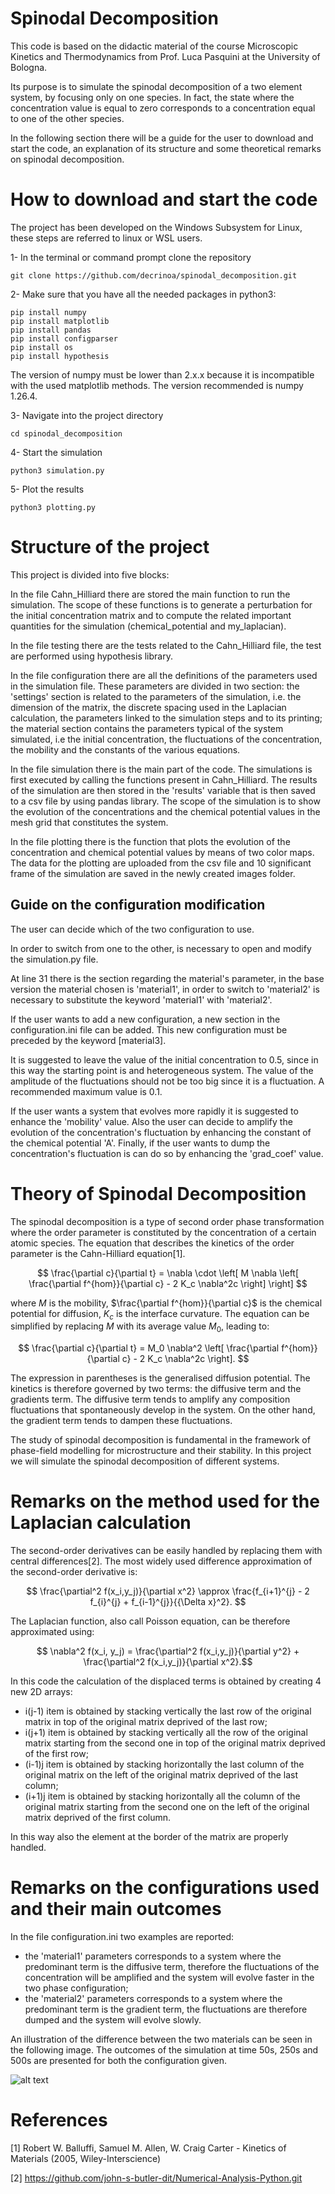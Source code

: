 # Spinodal Decomposition

This code is based on the didactic material of the course Microscopic Kinetics and Thermodynamics from Prof. Luca Pasquini at the University of Bologna.

Its purpose is to simulate the spinodal decomposition of a two element system, by focusing only on one species. 
In fact, the state where the concentration value is equal to zero corresponds to a concentration equal to one of the other species.  

In the following section there will be a guide for the user to download and start the code, an explanation of its structure and some theoretical remarks on spinodal decomposition.

# How to download and start the code

The project has been developed on the Windows Subsystem for Linux, 
these steps are referred to linux or WSL users. 

1- In the terminal or command prompt clone the repository
```
git clone https://github.com/decrinoa/spinodal_decomposition.git
```
2- Make sure that you have all the needed packages in python3: 
```
pip install numpy 
pip install matplotlib
pip install pandas
pip install configparser
pip install os
pip install hypothesis
```
The version of numpy must be lower than 2.x.x because it is incompatible with the used matplotlib methods. 
The version recommended is numpy 1.26.4.

3- Navigate into the project directory
```
cd spinodal_decomposition 
```
4- Start the simulation
```
python3 simulation.py
```
5- Plot the results
```
python3 plotting.py
```

# Structure of the project

This project is divided into five blocks:

In the file Cahn_Hilliard there are stored the main function to run the simulation.
The scope of these functions is to generate a perturbation for the initial concentration matrix and to compute the related important quantities for the simulation (chemical_potential and my_laplacian).

In the file testing there are the tests related to the Cahn_Hilliard file, the test are performed using hypothesis library.

In the file configuration there are all the definitions of the parameters used in the simulation file. 
These parameters are divided in two section: the 'settings' section is related to the parameters of the simulation, 
i.e. the dimension of the matrix, the discrete spacing used in the Laplacian calculation, the parameters linked to the simulation steps and to its printing;
the material section contains the parameters typical of the system simulated, 
i.e the initial concentration, the fluctuations of the concentration, the mobility and the constants of the various equations. 

In the file simulation there is the main part of the code. The simulations is first executed by calling the functions present in Cahn_Hilliard. 
The results of the simulation are then stored in the 'results' variable that is then saved to a csv file by using pandas library.
The scope of the simulation is to show the evolution of the concentrations and the chemical potential values in the mesh grid that constitutes the system.  

In the file plotting there is the function that plots the evolution of the concentration and chemical potential values by means of two color maps. 
The data for the plotting are uploaded from the csv file and 10 significant frame of the simulation are saved in the newly created images folder.

## Guide on the configuration modification

The user can decide which of the two configuration to use.
 
In order to switch from one to the other, is necessary to open and modify the simulation.py file.

At line 31 there is the section regarding the material's parameter, in the base version the material chosen is 'material1',
in order to switch to 'material2' is necessary to substitute the keyword 'material1' with 'material2'. 

If the user wants to add a new configuration, a new section in the configuration.ini file can be added.
This new configuration must be preceded by the keyword [material3]. 

It is suggested to leave the value of the initial concentration to 0.5, since in this way the starting point is and heterogeneous system. 
The value of the amplitude of the fluctuations should not be too big since it is a fluctuation. 
A recommended maximum value is 0.1.  

If the user wants a system that evolves more rapidly it is suggested to enhance the 'mobility' value. 
Also the user can decide to amplify the evolution of the concentration's fluctuation by enhancing the constant of the chemical potential 'A'.
Finally, if the user wants to dump the concentration's fluctuation is can do so by enhancing the 'grad_coef' value.

# Theory of Spinodal Decomposition

The spinodal decomposition is a type of second order phase transformation where the order parameter is constituted by the concentration of a certain atomic species.
The equation that describes the kinetics of the order parameter is the Cahn-Hilliard equation[1]. 

$$ \frac{\partial c}{\partial t} = \nabla \cdot \left[ M \nabla \left[ \frac{\partial f^{hom}}{\partial c} - 2 K_c \nabla^2c \right] \right] $$

where $M$ is the mobility, $\frac{\partial f^{hom}}{\partial c}$ is the chemical potential for diffusion, $K_c$ is the interface curvature. 
The equation can be simplified by replacing $M$ with its average value $M_0$, leading to:

$$ \frac{\partial c}{\partial t} = M_0 \nabla^2 \left[ \frac{\partial f^{hom}}{\partial c} - 2 K_c \nabla^2c \right]. $$

The expression in parentheses is the generalised diffusion potential. 
The kinetics is therefore governed by two terms: the diffusive term and the gradients term.
The diffusive term tends to amplify any composition fluctuations that spontaneously develop in the system.
On the other hand, the gradient term tends to dampen these fluctuations.

The study of spinodal decomposition is fundamental in the framework of phase-field modelling for microstructure and their stability.
In this project we will simulate the spinodal decomposition of different systems. 

# Remarks on the method used for the Laplacian calculation

The second-order derivatives can be easily handled by replacing them with central differences[2]. 
The most widely used difference approximation of the second-order derivative is: 

$$ \frac{\partial^2 f(x_i,y_j)}{\partial x^2} \approx \frac{f_{i+1}^{j} - 2 f_{i}^{j} + f_{i-1}^{j}}{{\Delta x}^2}. $$

The Laplacian function, also call Poisson equation, can be therefore approximated using:

$$ \nabla^2 f(x_i, y_j) = \frac{\partial^2 f(x_i,y_j)}{\partial y^2} + \frac{\partial^2 f(x_i,y_j)}{\partial x^2}.$$

In this code the calculation of the displaced terms is obtained by creating 4 new 2D arrays:

- i(j-1) item is obtained by stacking vertically the last row of the original matrix in top of the original matrix deprived of the last row;
- i(j+1) item is obtained by stacking vertically all the row of the original matrix starting from the second one in top of the original matrix deprived of the first row;
- (i-1)j item is obtained by stacking horizontally the last column of the original matrix on the left of the original matrix deprived of the last column; 
- (i+1)j item is obtained by stacking horizontally all the column of the original matrix starting from the second one on the left of the original matrix deprived of the first column.

In this way also the element at the border of the matrix are properly handled. 


# Remarks on the configurations used and their main outcomes
 
In the file configuration.ini two examples are reported: 
- the 'material1' parameters corresponds to a system where the predominant term is the diffusive term, 
therefore the fluctuations of the concentration will be amplified and the system will evolve faster in the two phase configuration;
- the 'material2' parameters corresponds to a system where the predominant term is the gradient term, the fluctuations are therefore dumped and the system will evolve slowly. 

An illustration of the difference between the two materials can be seen in the following image. 
The outcomes of the simulation at time 50s, 250s and 500s are presented for both the configuration given. 

![alt text](https://github.com/decrinoa/spinodal_decomposition/blob/main/images/comparison.png) 

# References

[1] Robert W. Balluffi, Samuel M. Allen, W. Craig Carter - Kinetics of Materials (2005, Wiley-Interscience)

[2] https://github.com/john-s-butler-dit/Numerical-Analysis-Python.git